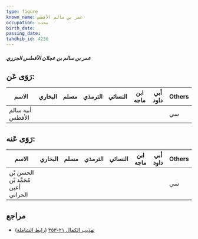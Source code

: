 ```yaml
---
type: figure
known_name: عمر بن سالم الأفطس
occupation: محدث
birth_date:
passing_date:
tahdhib_id: 4236
---
```

##### عمر بن سالم بن عجلان الأفطس الجزري

## رَوَى عَن:
| الاسم            | البخاري | مسلم | الترمذي | النسائي | ابن ماجه | أبي داود | Others |
| ---------------- | ------- | ---- | ------- | ------- | -------- | -------- | ------ |
| أبيه سالم الأفطس |         |      |         |         |          |          | سي     |
## رَوَى عَنه:
| الاسم                               | البخاري | مسلم | الترمذي | النسائي | ابن ماجه | أبي داود | Others |
| ----------------------------------- | ------- | ---- | ------- | ------- | -------- | -------- | ------ |
| الحسن بْن مُحَمَّد بْن أعين الحراني |         |      |         |         |          |          | سي     |
## مراجع
- [تهذيب الكمال ٢١-٣٥٣](obsidian://open?vault=Tahdhib-al-Kamal&file=Figures/٤٢٣٦-عمر%20بن%20سالم%20بن%20عجلان%20الأفطس%20الجزري) ([رابط الشاملة](https://shamela.ws/book/3722/11000))